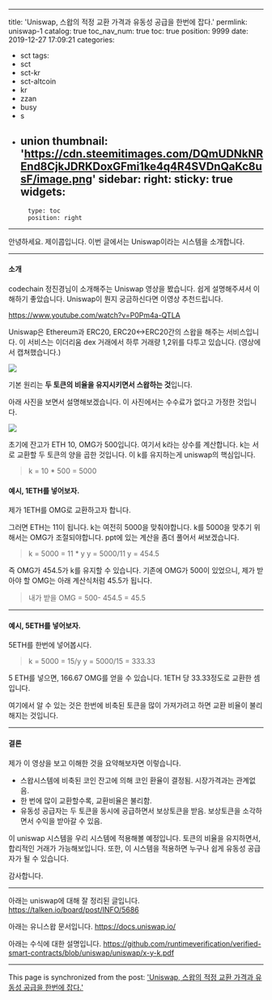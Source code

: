 
---
title: 'Uniswap, 스왑의 적정 교환 가격과 유동성 공급을 한번에 잡다.'
permlink: uniswap-1
catalog: true
toc_nav_num: true
toc: true
position: 9999
date: 2019-12-27 17:09:21
categories:
- sct
tags:
- sct
- sct-kr
- sct-altcoin
- kr
- zzan
- busy
- s
- union
thumbnail: 'https://cdn.steemitimages.com/DQmUDNkNREnd8CjkJDRKDoxGFmi1ke4q4R4SVDnQaKc8usF/image.png'
sidebar:
    right:
        sticky: true
widgets:
    -
        type: toc
        position: right
---


안녕하세요. 제이콥입니다.
이번 글에서는 Uniswap이라는 시스템을 소개합니다.

---
#### 소개

codechain 정진경님이 소개해주는 Uniswap 영상을 봤습니다.
쉽게 설명해주셔서 이해하기 좋았습니다. 
Uniswap이 뭔지 궁금하신다면 이영상 추천드립니다.

https://www.youtube.com/watch?v=P0Pm4a-QTLA

Uniswap은 Ethereum과 ERC20, ERC20<->ERC20간의 스왑을 해주는 서비스입니다. 이 서비스는 이더리움 dex 거래에서 하루 거래량 1,2위를 다투고 있습니다. (영상에서 캡쳐했습니다.)

![](https://cdn.steemitimages.com/DQmUDNkNREnd8CjkJDRKDoxGFmi1ke4q4R4SVDnQaKc8usF/image.png)

기본 원리는 **두 토큰의 비율을 유지시키면서 스왑하는 것**입니다.

아래 사진을 보면서 설명해보겠습니다. 이 사진에서는 수수료가 없다고 가정한 것입니다.

![](https://cdn.steemitimages.com/DQmTxAntmokV6WfuVfVgFwDj8Pe5mu6AL2Y34HMbEiY4YaF/image.png)


초기에 잔고가 ETH 10, OMG가 500입니다. 여기서 k라는 상수를 계산합니다. k는 서로 교환할 두 토큰의 양을 곱한 것입니다. 이 k를 유지하는게 uniswap의 핵심입니다.
> k = 10 * 500 = 5000

#### 예시, 1ETH를 넣어보자.

제가 1ETH를 OMG로 교환하고자 합니다.

그러면 ETH는 11이 됩니다. k는 여전히 5000을 맞춰야합니다. k를 5000을 맞추기 위해서는 OMG가 조절되야합니다. ppt에 있는 계산을 좀더 풀어서 써보겠습니다.

> k = 5000 = 11 * y 
y = 5000/11
y = 454.5

즉 OMG가 454.5가 k를 유지할 수 있습니다. 기존에 OMG가 500이 있었으니, 제가 받아야 할 OMG는 아래 계산식처럼 45.5가 됩니다.

> 내가 받을 OMG = 500- 454.5 = 45.5


---

#### 예시, 5ETH를 넣어보자.

5ETH를 한번에 넣어봅시다.

> k = 5000 = 15/y
y = 5000/15 = 333.33

5 ETH를 넣으면, 166.67 OMG를 얻을 수 있습니다.
1ETH 당 33.33정도로 교환한 셈입니다.

여기에서 알 수 있는 것은 한번에 비축된 토큰을 많이 가져가려고 하면 교환 비율이 불리해지는 것입니다.


---

#### 결론


제가 이 영상을 보고 이해한 것을 요약해보자면 이렇습니다.

* 스왑시스템에 비축된 코인 잔고에 의해 코인 환율이 결정됨. 시장가격과는 관계없음.
* 한 번에 많이 교환할수록, 교환비율은 불리함.
* 유동성 공급자는 두 토큰을 동시에 공급하면서 보상토큰을 받음. 보상토큰을 소각하면서 수익을 받아갈 수 있음.


이 uniswap 시스템을 우리 시스템에 적용해볼 예정입니다.
토큰의 비율을 유지하면서, 합리적인 거래가 가능해보입니다. 
또한, 이 시스템을 적용하면 누구나 쉽게 유동성 공급자가 될 수 있습니다. 

감사합니다.

---

아래는 uniswap에 대해 잘 정리된 글입니다.
https://talken.io/board/post/INFO/5686

아래는 유니스왑 문서입니다.
https://docs.uniswap.io/

아래는 수식에 대한 설명입니다.
https://github.com/runtimeverification/verified-smart-contracts/blob/uniswap/uniswap/x-y-k.pdf

- - -

This page is synchronized from the post: ['Uniswap, 스왑의 적정 교환 가격과 유동성 공급을 한번에 잡다.'](https://steemit.com/@jacobyu/uniswap-1)
